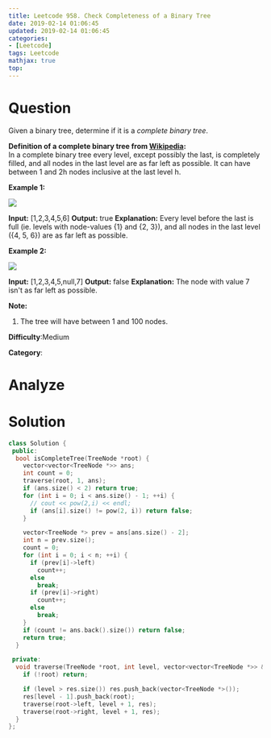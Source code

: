 ```yaml
---
title: Leetcode 958. Check Completeness of a Binary Tree
date: 2019-02-14 01:06:45
updated: 2019-02-14 01:06:45
categories: 
- [Leetcode]
tags: Leetcode
mathjax: true
top:
---
```


# Question

Given a binary tree, determine if it is a  _complete binary tree_.

**Definition of a complete binary tree from  [Wikipedia](http://en.wikipedia.org/wiki/Binary_tree#Types_of_binary_trees):**  
In a complete binary tree every level, except possibly the last, is completely filled, and all nodes in the last level are as far left as possible. It can have between 1 and 2h  nodes inclusive at the last level h.

**Example 1:**

**![](https://assets.leetcode.com/uploads/2018/12/15/complete-binary-tree-1.png)**

**Input:** [1,2,3,4,5,6]
**Output:** true
**Explanation:** Every level before the last is full (ie. levels with node-values {1} and {2, 3}), and all nodes in the last level ({4, 5, 6}) are as far left as possible.

**Example 2:**

**![](https://assets.leetcode.com/uploads/2018/12/15/complete-binary-tree-2.png)**

**Input:** [1,2,3,4,5,null,7]
**Output:** false
**Explanation:** The node with value 7 isn't as far left as possible.  

**Note:**

1.  The tree will have between 1 and 100 nodes.

**Difficulty**:Medium

**Category**:

<!-- more -->

# Analyze

# Solution

```cpp
class Solution {
 public:
  bool isCompleteTree(TreeNode *root) {
    vector<vector<TreeNode *>> ans;
    int count = 0;
    traverse(root, 1, ans);
    if (ans.size() < 2) return true;
    for (int i = 0; i < ans.size() - 1; ++i) {
      // cout << pow(2,i) << endl;
      if (ans[i].size() != pow(2, i)) return false;
    }

    vector<TreeNode *> prev = ans[ans.size() - 2];
    int n = prev.size();
    count = 0;
    for (int i = 0; i < n; ++i) {
      if (prev[i]->left)
        count++;
      else
        break;
      if (prev[i]->right)
        count++;
      else
        break;
    }
    if (count != ans.back().size()) return false;
    return true;
  }

 private:
  void traverse(TreeNode *root, int level, vector<vector<TreeNode *>> &res) {
    if (!root) return;

    if (level > res.size()) res.push_back(vector<TreeNode *>());
    res[level - 1].push_back(root);
    traverse(root->left, level + 1, res);
    traverse(root->right, level + 1, res);
  }
};
```